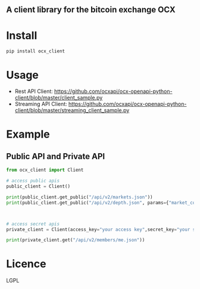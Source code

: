 A client library for the bitcoin exchange OCX
---

# Install
```
pip install ocx_client
```

# Usage
- Rest API Client: https://github.com/ocxapi/ocx-openapi-python-client/blob/master/client_sample.py
- Streaming API Client: https://github.com/ocxapi/ocx-openapi-python-client/blob/master/streaming_client_sample.py

# Example

## Public API and Private API

~~~python
from ocx_client import Client

# access public apis
public_client = Client()

print(public_client.get_public("/api/v2/markets.json"))
print(public_client.get_public("/api/v2/depth.json", params={"market_code": "btccny"}))



# access secret apis
private_client = Client(access_key="your access key",secret_key="your secret key")

print(private_client.get("/api/v2/members/me.json"))
~~~

# Licence
LGPL
